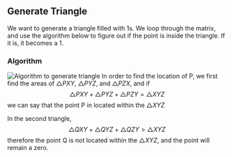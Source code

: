 ﻿## Generate Triangle
We want to generate a triangle filled with 1s.
We loop through the matrix, and use the algorithm below to figure out if the point is inside the triangle. If it is, it becomes a 1.

### Algorithm
![Algorithm to generate triangle](../../../blob/master/assets/Generate_Triangle.png)
In order to find the location of P, we first find the areas of $\triangle PXY$, $\triangle PYZ$, and $\triangle PZX$, and if 
$$ \triangle PXY + \triangle PYZ + \triangle PZY = \triangle XYZ $$
we can say that the point P in located within the $\triangle XYZ$

In the second triangle, 
$$ \triangle QXY + \triangle QYZ + \triangle QZY > \triangle XYZ $$
therefore the point Q is not located within the $\triangle XYZ$, and the point will remain a zero.






